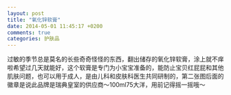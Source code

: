 ```yaml
---
layout: post
title: "氧化锌软膏"
date: 2014-05-01 11:45:17 +0200
comments: true
categories: 护肤品
---
```


过敏的季节总是莫名的长些奇奇怪怪的东西，翻出储存的氧化锌软膏，涂上就不痒啦希望过几天就能好，这个软膏是专门为小宝宝准备的，能防止宝贝红屁屁和其他肌肤问题，也可以用于成人，是由儿科和皮肤科医生共同研制的，第二张图后面的徽章是说此品牌是瑞典皇室的供应商～100ml75大洋，用前记得摇一摇哦～ 